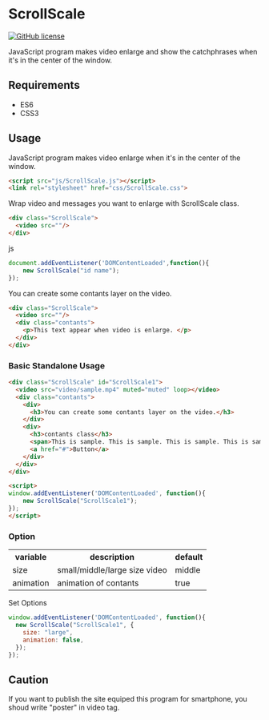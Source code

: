 # ScrollScale
[![GitHub license](https://img.shields.io/badge/license-MIT-brightgreen.svg)](https://raw.githubusercontent.com/appleple/SmartPhoto/master/LICENSE)

JavaScript program makes video enlarge and show the catchphrases when it's in the center of the window.

## Requirements
+ ES6
+ CSS3

## Usage
JavaScript program makes video enlarge when it's in the center of the window.
```html
<script src="js/ScrollScale.js"></script>
<link rel="stylesheet" href="css/ScrollScale.css">
```

Wrap video and messages you want to enlarge with ScrollScale class.
```html
<div class="ScrollScale">
  <video src=""/>
</div>
```

js
```js
document.addEventListener('DOMContentLoaded',function(){
    new ScrollScale("id name");
});
```

You can create some contants layer on the video.
```html
<div class="ScrollScale">
  <video src=""/>
  <div class="contants">
    <p>This text appear when video is enlarge. </p>
  </div>
</div>
```

### Basic Standalone Usage
```html
<div class="ScrollScale" id="ScrollScale1">
  <video src="video/sample.mp4" muted="muted" loop></video>
  <div class="contants">
	<div>
	  <h3>You can create some contants layer on the video.</h3>
	</div>
	<div>
	  <h3>contants class</h3>
	  <span>This is sample. This is sample. This is sample. This is sample.</span>
	  <a href="#">Button</a>
	</div>
  </div>
</div>

<script>
window.addEventListener('DOMContentLoaded', function(){
	new ScrollScale("ScrollScale1");
});
</script>
```

### Option
<table>
	<tr>
		<th>variable</th>
		<th>description</th>
		<th>default</th>
	</tr>
	<tr>
		<td>size</td>
		<td>small/middle/large size video</td>
		<td>middle</td>
	</tr>
	<tr>
		<td>animation</td>
		<td>animation of contants</td>
		<td>true</td>
	</tr>
</table>

Set Options
```js
window.addEventListener('DOMContentLoaded', function(){
  new ScrollScale("ScrollScale1", {
    size: "large",
    animation: false,
  });
});
```

## Caution
If you want to publish the site equiped this program for smartphone, you shoud write "poster" in video tag. 
